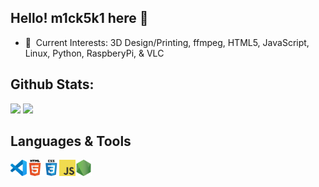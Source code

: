 ## Hello! m1ck5k1 here&nbsp;👋

- 🌱 &nbsp;Current Interests: 3D Design/Printing, ffmpeg, HTML5, JavaScript, Linux, Python, RaspberyPi, & VLC

## Github Stats:
<img src="https://github-readme-stats.vercel.app/api/top-langs/?username=m1ck5k1&custom_title=GitHub%3A+All+Project+Stats&layout=compact&theme=tokyonight" />

<img src="https://github-readme-stats.vercel.app/api/wakatime?username=m1ck5k1&custom_title=wakatime%3A+Weekly+Stats&layout=compact&theme=tokyonight&show_icons=true" />

## Languages & Tools
<img align="left" alt="Visual Studio Code" width="26px" src="https://raw.githubusercontent.com/github/explore/80688e429a7d4ef2fca1e82350fe8e3517d3494d/topics/visual-studio-code/visual-studio-code.png">
<img align="left" alt="HTML" width="26px" src="https://raw.githubusercontent.com/github/explore/80688e429a7d4ef2fca1e82350fe8e3517d3494d/topics/html/html.png">
<img align="left" alt="CSS" width="26px" src="https://raw.githubusercontent.com/github/explore/80688e429a7d4ef2fca1e82350fe8e3517d3494d/topics/css/css.png">
<img align="left" alt="JavaScript" width="26px" src="https://raw.githubusercontent.com/github/explore/80688e429a7d4ef2fca1e82350fe8e3517d3494d/topics/javascript/javascript.png">
<img align="left" alt="NodeJS" width="26px" src="https://raw.githubusercontent.com/github/explore/80688e429a7d4ef2fca1e82350fe8e3517d3494d/topics/nodejs/nodejs.png">
